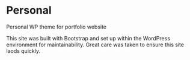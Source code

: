 # Personal
Personal WP theme for portfolio website

This site was built with Bootstrap and set up within the WordPress environment for maintainability. 
Great care was taken to ensure this site laods quickly. 
